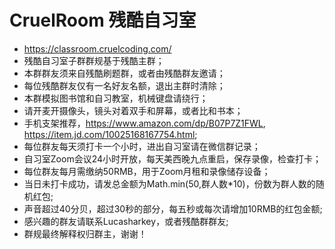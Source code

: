 # CruelRoom 残酷自习室
- https://classroom.cruelcoding.com/
- 残酷自习室子群群规基于残酷主群；
- 本群群友须来自残酷刷题群，或者由残酷群友邀请；
- 每位残酷群友仅有一名好友名额，退出主群时清除；
- 本群模拟图书馆和自习教室，机械键盘请绕行；
- 请开麦开摄像头，镜头对着双手和屏幕，或者比和书本；
- 手机支架推荐，https://www.amazon.com/dp/B07P7Z1FWL, https://item.jd.com/10025168167754.html;
- 每位群友每天须打卡一个小时，进出自习室请在微信群记录；
- 自习室Zoom会议24小时开放，每天美西晚九点重启，保存录像，检查打卡；
- 每位群友每月需缴纳50RMB，用于Zoom月租和录像储存设备；
- 当日未打卡成功，请发总金额为Math.min(50,群人数*10)，份数为群人数的随机红包;
- 声音超过40分贝，超过30秒的部分，每五秒或每次请增加10RMB的红包金额;
- 感兴趣的群友请联系Lucasharkey，或者残酷群群友;
- 群规最终解释权归群主，谢谢！
